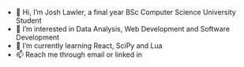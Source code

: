 - 👋 Hi, I’m Josh Lawler, a final year BSc Computer Science University Student
- 👀 I’m interested in Data Analysis, Web Development and Software Development
- 🌱 I’m currently learning React, SciPy and Lua
- 📫 Reach me through email or linked in

<!---
GeekStreak/GeekStreak is a ✨ special ✨ repository because its `README.md` (this file) appears on your GitHub profile.
You can click the Preview link to take a look at your changes.
--->

